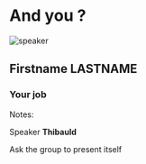 <!-- .slide: class="speaker-slide" -->

# And you ?

![speaker](./assets/images/learn-icon.svg)

<h2>Firstname <span>LASTNAME</span></h2>

### Your job
<!-- .element: class="icon-rule icon-first" -->

Notes:

Speaker **Thibauld**

Ask the group to present itself

